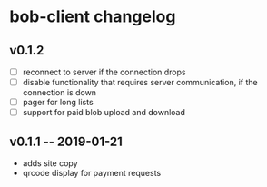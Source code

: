 bob-client changelog
====

## v0.1.2

- [ ] reconnect to server if the connection drops
- [ ] disable functionality that requires server communication, if the connection 
  is down
- [ ] pager for long lists
- [ ] support for paid blob upload and download

## v0.1.1 -- 2019-01-21

- adds site copy
- qrcode display for payment requests
